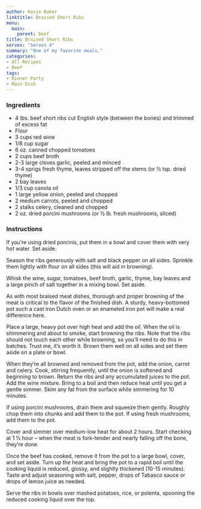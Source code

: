 ```yaml
---
author: Kevin Baker
linktitle: Braised Short Ribs
menu:
  main:
    parent: beef
title: Braised Short Ribs
serves: "Serves 4"
summary: "One of my favorite meals."
categories:
- All Recipes
- Beef
tags:
- Dinner Party
- Main Dish
---
```

### Ingredients

<div class="ingredient-list">

* 4 lbs. beef short ribs cut English style (between the bones) and trimmed of excess fat  
* Flour  
* 3 cups red wine  
* 1/8 cup sugar  
* 6 oz. canned chopped tomatoes  
* 2 cups beef broth  
* 2-3 large cloves garlic, peeled and minced  
* 3-4 sprigs fresh thyme, leaves stripped off the stems (or ½ tsp. dried thyme)  
* 2 bay leaves  
* 1/3 cup canola oil  
* 1 large yellow onion, peeled and chopped  
* 2 medium carrots, peeled and chopped  
* 2 stalks celery, cleaned and chopped  
* 2 oz. dried porcini mushrooms (or ½ lb. fresh mushrooms, sliced)  

</div>

### Instructions
If you’re using dried porcinis, put them in a bowl and cover them with very hot water. Set aside.

Season the ribs generously with salt and black pepper on all sides. Sprinkle them lightly with flour on all sides (this will aid in browning).

Whisk the wine, sugar, tomatoes, beef broth, garlic, thyme, bay leaves and a large pinch of salt together in a mixing bowl. Set aside.

As with most braised meat dishes, thorough and proper browning of the meat is critical to the flavor of the finished dish. A sturdy, heavy-bottomed pot such a cast iron Dutch oven or an enameled iron pot will make a real difference here.

Place a large, heavy pot over high heat and add the oil. When the oil is shimmering and about to smoke, start browning the ribs. Note that the ribs should not touch each other while browning, so you’ll need to do this in batches. Trust me, it’s worth it. Brown them well on all sides and set them aside on a plate or bowl.

When they’re all browned and removed from the pot, add the onion, carrot and celery. Cook, stirring frequently, until the onion is softened and beginning to brown. Return the ribs and any accumulated juices to the pot. Add the wine mixture. Bring to a boil and then reduce heat until you get a gentle simmer. Skim any fat from the surface while simmering for 10 minutes.

If using porcini mushrooms, drain them and squeeze them gently. Roughly chop them into chunks and add them to the pot. If using fresh mushrooms, add them to the pot.

Cover and simmer over medium-low heat for about 2 hours. Start checking at 1 ½ hour – when the meat is fork-tender and nearly falling off the bone, they’re done.

Once the beef has cooked, remove it from the pot to a large bowl, cover, and set aside. Turn up the heat and bring the pot to a rapid boil until the cooking liquid is reduced, glossy, and slightly thickened (10-15 minutes). Taste and adjust seasoning with salt, pepper, drops of Tabasco sauce or drops of lemon juice as needed.

Serve the ribs in bowls over mashed potatoes, rice, or polenta, spooning the reduced cooking liquid over the top.